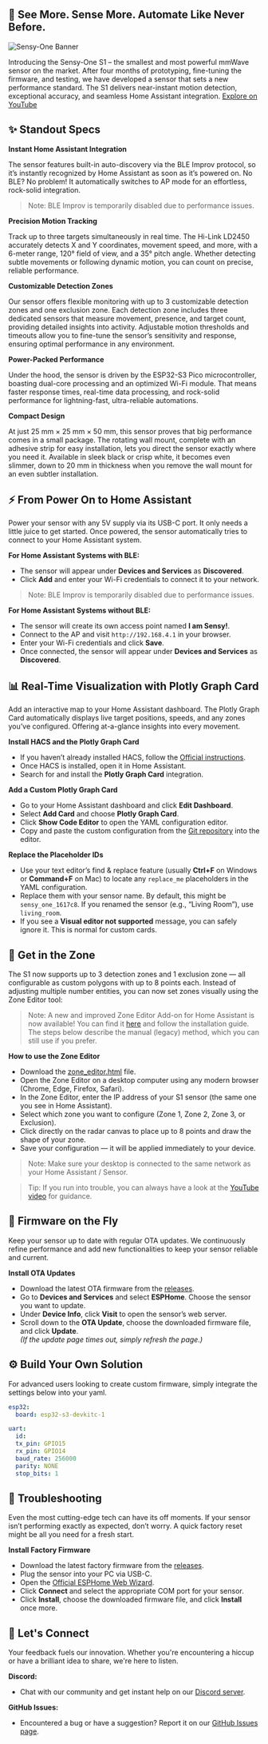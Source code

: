 
## 🚀 See More. Sense More. Automate Like Never Before.

![Sensy-One Banner](https://github.com/sensy-one/S1/blob/main/assets/images/banner-s1.jpg)

Introducing the Sensy-One S1 – the smallest and most powerful mmWave sensor on the market.
After four months of prototyping, fine-tuning the firmware, and testing, we have developed a sensor that sets a new performance standard. The S1 delivers near-instant motion detection, exceptional accuracy, and seamless Home Assistant integration. [Explore on YouTube](https://www.youtube.com/watch?v=H-Rij8gbK3s)

## ✨ Standout Specs

**Instant Home Assistant Integration**  

The sensor features built-in auto-discovery via the BLE Improv protocol, so it’s instantly recognized by Home Assistant as soon as it’s powered on. No BLE? No problem! It automatically switches to AP mode for an effortless, rock-solid integration.

> Note: BLE Improv is temporarily disabled due to performance issues.

**Precision Motion Tracking**  

Track up to three targets simultaneously in real time. The Hi-Link LD2450 accurately detects X and Y coordinates, movement speed, and more, with a 6-meter range, 120° field of view, and a 35° pitch angle. Whether detecting subtle movements or following dynamic motion, you can count on precise, reliable performance.

**Customizable Detection Zones**  

Our sensor offers flexible monitoring with up to 3 customizable detection zones and one exclusion zone. Each detection zone includes three dedicated sensors that measure movement, presence, and target count, providing detailed insights into activity. Adjustable motion thresholds and timeouts allow you to fine-tune the sensor’s sensitivity and response, ensuring optimal performance in any environment.

**Power-Packed Performance**  

Under the hood, the sensor is driven by the ESP32-S3 Pico microcontroller, boasting dual-core processing and an optimized Wi-Fi module. That means faster response times, real-time data processing, and rock-solid performance for lightning-fast, ultra-reliable automations.

**Compact Design**  

At just 25 mm × 25 mm × 50 mm, this sensor proves that big performance comes in a small package. The rotating wall mount, complete with an adhesive strip for easy installation, lets you direct the sensor exactly where you need it. Available in sleek black or crisp white, it becomes even slimmer, down to 20 mm in thickness when you remove the wall mount for an even subtler installation.

## ⚡ From Power On to Home Assistant

Power your sensor with any 5V supply via its USB-C port. It only needs a little juice to get started. Once powered, the sensor automatically tries to connect to your Home Assistant system.

**For Home Assistant Systems with BLE:**  
- The sensor will appear under **Devices and Services** as **Discovered**.
- Click **Add** and enter your Wi-Fi credentials to connect it to your network.

> Note: BLE Improv is temporarily disabled due to performance issues.

**For Home Assistant Systems without BLE:**  
- The sensor will create its own access point named **I am Sensy!**.
- Connect to the AP and visit `http://192.168.4.1` in your browser.
- Enter your Wi-Fi credentials and click **Save**.
- Once connected, the sensor will appear under **Devices and Services** as **Discovered**.

## 📊 Real-Time Visualization with Plotly Graph Card

Add an interactive map to your Home Assistant dashboard. The Plotly Graph Card automatically displays live target positions, speeds, and any zones you’ve configured. Offering at-a-glance insights into every movement.

**Install HACS and the Plotly Graph Card**  
- If you haven’t already installed HACS, follow the [Official instructions](https://www.hacs.xyz/docs/use/download/download/).
- Once HACS is installed, open it in Home Assistant.
- Search for and install the **Plotly Graph Card** integration.

**Add a Custom Plotly Graph Card**  
- Go to your Home Assistant dashboard and click **Edit Dashboard**.
- Select **Add Card** and choose **Plotly Graph Card**.
- Click **Show Code Editor** to open the YAML configuration editor.
- Copy and paste the custom configuration from the [Git repository](https://github.com/sensy-one/mmwave-sensor/blob/main/assets/config/) into the editor.

**Replace the Placeholder IDs**  
- Use your text editor’s find & replace feature (usually **Ctrl+F** on Windows or **Command+F** on Mac) to locate any `replace_me` placeholders in the YAML configuration.
- Replace them with your sensor name. By default, this might be `sensy_one_1617c8`. If you renamed the sensor (e.g., “Living Room”), use `living_room`.
- If you see a **Visual editor not supported** message, you can safely ignore it. This is normal for custom cards.

## 📍 Get in the Zone

The S1 now supports up to 3 detection zones and 1 exclusion zone — all configurable as custom polygons with up to 8 points each.
Instead of adjusting multiple number entities, you can now set zones visually using the Zone Editor tool:

> Note: A new and improved Zone Editor Add-on for Home Assistant is now available!
You can find it [here](https://github.com/sensy-one/home-assistant-addons) and follow the installation guide. The steps below describe the manual (legacy) method, which you can still use if you prefer.

**How to use the Zone Editor**
- Download the [zone_editor.html](https://github.com/sensy-one/S1/tree/main/assets/config) file.
- Open the Zone Editor on a desktop computer using any modern browser (Chrome, Edge, Firefox, Safari).
- In the Zone Editor, enter the IP address of your S1 sensor (the same one you see in Home Assistant).
- Select which zone you want to configure (Zone 1, Zone 2, Zone 3, or Exclusion).
- Click directly on the radar canvas to place up to 8 points and draw the shape of your zone.
- Save your configuration — it will be applied immediately to your device.

> Note: Make sure your desktop is connected to the same network as your Home Assistant / Sensor.

> Tip: If you run into trouble, you can always have a look at the [YouTube video](https://www.youtube.com/watch?v=raLACrPG8EM) for guidance.

## 🔄 Firmware on the Fly

Keep your sensor up to date with regular OTA updates. We continuously refine performance and add new functionalities to keep your sensor reliable and current.

**Install OTA Updates**  
- Download the latest OTA firmware from the [releases](https://github.com/sensy-one/S1/releases).
- Go to **Devices and Services** and select **ESPHome**. Choose the sensor you want to update.  
- Under **Device Info**, click **Visit** to open the sensor’s web server.
- Scroll down to the **OTA Update**, choose the downloaded firmware file, and click **Update**.  
  *(If the update page times out, simply refresh the page.)*

## ⚙️ Build Your Own Solution

For advanced users looking to create custom firmware, simply integrate the settings below into your yaml.

```yaml
esp32:
  board: esp32-s3-devkitc-1

uart:
  id:
  tx_pin: GPIO15
  rx_pin: GPIO14
  baud_rate: 256000
  parity: NONE
  stop_bits: 1
```

## 🔧 Troubleshooting

Even the most cutting-edge tech can have its off moments. If your sensor isn’t performing exactly as expected, don’t worry. A quick factory reset might be all you need for a fresh start.

**Install Factory Firmware**  
- Download the latest factory firmware from the [releases](https://github.com/sensy-one/S1/releases). 
- Plug the sensor into your PC via USB-C.  
- Open the [Official ESPHome Web Wizard](https://web.esphome.io/?dashboard_wizard).  
- Click **Connect** and select the appropriate COM port for your sensor.  
- Click **Install**, choose the downloaded firmware file, and click **Install** once more.
 
## 💬 Let's Connect

Your feedback fuels our innovation. Whether you're encountering a hiccup or have a brilliant idea to share, we're here to listen.

**Discord:**  
- Chat with our community and get instant help on our [Discord server](https://discord.gg/TB78Wprn66).

**GitHub Issues:**   
- Encountered a bug or have a suggestion? Report it on our [GitHub Issues page](https://github.com/sensy-one/mmwave-sensor/issues).
